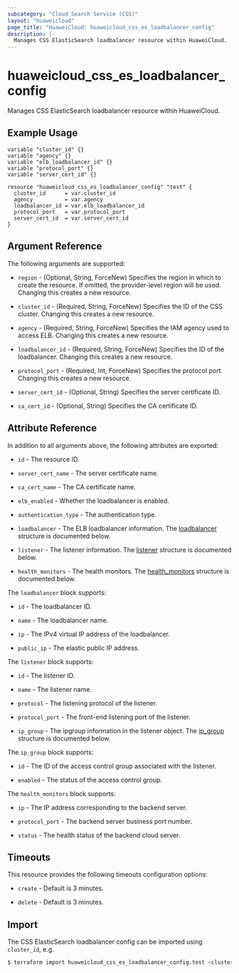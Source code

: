 ```yaml
---
subcategory: "Cloud Search Service (CSS)"
layout: "huaweicloud"
page_title: "HuaweiCloud: huaweicloud_css_es_loadbalancer_config"
description: |-
  Manages CSS ElasticSearch loadbalancer resource within HuaweiCloud.
---
```


# huaweicloud_css_es_loadbalancer_config

Manages CSS ElasticSearch loadbalancer resource within HuaweiCloud.

## Example Usage

```hcl
variable "cluster_id" {}
variable "agency" {}
variable "elb_loadbalancer_id" {}
variable "protocol_port" {}
variable "server_cert_id" {}

resource "huaweicloud_css_es_loadbalancer_config" "test" {
  cluster_id      = var.cluster_id
  agency          = var.agency
  loadbalancer_id = var.elb_loadbalancer_id
  protocol_port   = var.protocol_port
  server_cert_id  = var.server_cert_id
}
```

## Argument Reference

The following arguments are supported:

* `region` - (Optional, String, ForceNew) Specifies the region in which to create the resource.
  If omitted, the provider-level region will be used.
  Changing this creates a new resource.

* `cluster_id` - (Required, String, ForceNew) Specifies the ID of the CSS cluster.
  Changing this creates a new resource.

* `agency` - (Required, String, ForceNew) Specifies the IAM agency used to access ELB.
  Changing this creates a new resource.

* `loadbalancer_id` - (Required, String, ForceNew) Specifies the ID of the loadbalancer.
  Changing this creates a new resource.

* `protocol_port` - (Required, Int, ForceNew) Specifies the protocol port.
  Changing this creates a new resource.

* `server_cert_id` - (Optional, String) Specifies the server certificate ID.

* `ca_cert_id` - (Optional, String) Specifies the CA certificate ID.

## Attribute Reference

In addition to all arguments above, the following attributes are exported:

* `id` - The resource ID.

* `server_cert_name` - The server certificate name.

* `ca_cert_name` - The CA certificate name.

* `elb_enabled` - Whether the loadbalancer is enabled.

* `authentication_type` - The authentication type.

* `loadbalancer` - The ELB loadbalancer information.
  The [loadbalancer](#Css_elb_loadbalancer) structure is documented below.

* `listener` - The listener information.
  The [listener](#Css_elb_listener) structure is documented below.

* `health_monitors` - The health monitors.
  The [health_monitors](#Css_elb_health_monitors) structure is documented below.

<a name="Css_elb_loadbalancer"></a>
The `loadbalancer` block supports:

* `id` - The loadbalancer ID.

* `name` - The loadbalancer name.

* `ip` - The IPv4 virtual IP address of the loadbalancer.

* `public_ip` - The elastic public IP address.

<a name="Css_elb_listener"></a>
The `listener` block supports:

* `id` - The listener ID.

* `name` - The listener name.

* `protocol` - The listening protocol of the listener.

* `protocol_port` - The front-end listening port of the listener.

* `ip_group` - The ipgroup information in the listener object.
  The [ip_group](#Listener_ip_group) structure is documented below.

<a name="Listener_ip_group"></a>
The `ip_group` block supports:

* `id` - The ID of the access control group associated with the listener.

* `enabled` - The status of the access control group.

<a name="Css_elb_health_monitors"></a>
The `health_monitors` block supports:

* `ip` - The IP address corresponding to the backend server.

* `protocol_port` - The backend server business port number.

* `status` - The health status of the backend cloud server.

## Timeouts

This resource provides the following timeouts configuration options:

* `create` - Default is 3 minutes.

* `delete` - Default is 3 minutes.

## Import

The CSS ElasticSearch loadbalancer config can be imported using `cluster_id`, e.g.

```bash
$ terraform import huaweicloud_css_es_loadbalancer_config.test <cluster_id>
```
